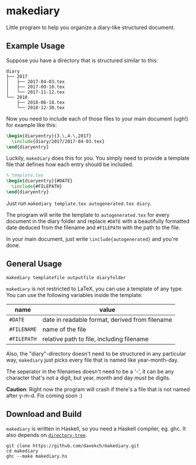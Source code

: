 # makediary
Little program to help you organize a diary-like structured document.

## Example Usage
Suppose you have a directory that is structured similar to this:
```
diary
├── 2017
│   ├── 2017-04-03.tex
│   ├── 2017-09-10.tex
│   └── 2017-11-12.tex
└── 2018
    ├── 2018-06-18.tex
    └── 2018-12-30.tex

```
Now you need to include each of those files to your main document (ugh!) for example like this:
```latex
\begin{diaryentry}{3.\,4.\,2017}
  \include{diary/2017/2017-04-03.tex}
\end{diaryentry}
```
Luckily, `makediary` does this for you. You simply need to provide a template file that defines how each entry should be included.
```latex
% template.tex
\begin{diaryentry}{#DATE}
  \include{#FILEPATH}
\end{diaryentry}
```
Just run `makediary template.tex autogenerated.tex diary`.

The program will write the template to `autogenerated.tex` for every document in the diary folder and replace `#DATE` with a beautifully formatted date deduced from the filename and `#FILEPATH` with the path to the file.

In your main document, just write `\include{autogenerated}` and you're done.

## General Usage
```
makediary templatefile outputfile diaryfolder
```
`makediary` is not restricted to LaTeX, you can use a template of any type. You can use the following variables inside the template:

name | value
--- | ---
`#DATE    `  | date in readable format, derived from filename
`#FILENAME`  | name of the file
`#FILEPATH`  | relative path to file, including filename

Also, the "diary"-directory doesn't need to be structured in any particular way, `makediary` just picks every file that is named like year-month-day.

The seperator in the filenames doesn't need to be a '-', it can be any character that's not a digit, but year, month and day *must* be digits.

**Caution**: Right now the program will crash if there's a file that is not named after y-m-d. Fix coming soon :)

## Download and Build
`makediary` is written in Haskell, so you need a Haskell compiler, eg. ghc.
It also depends on [`directory-tree`](http://hackage.haskell.org/package/directory-tree).

```
git clone https://github.com/davekch/makediary.git
cd makediary
ghc --make makediary.hs
```
